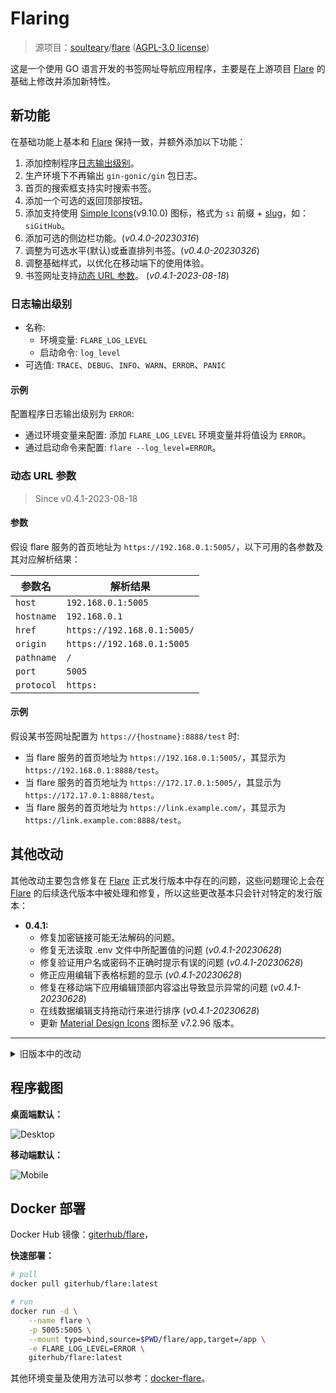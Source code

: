 # Flaring

> 源项目：[soulteary](https://github.com/soulteary)/[flare](https://github.com/soulteary/flare) ([AGPL-3.0 license](https://github.com/soulteary/flare/blob/main/LICENSE))

这是一个使用 GO 语言开发的书签网址导航应用程序，主要是在上游项目 [Flare](https://github.com/soulteary/flare) 的基础上修改并添加新特性。

## 新功能

在基础功能上基本和 [Flare](https://github.com/soulteary/flare) 保持一致，并额外添加以下功能：

1. 添加控制程序[日志输出级别](#日志输出级别)。
1. 生产环境下不再输出 `gin-gonic/gin` 包日志。
1. 首页的搜索框支持实时搜索书签。
1. 添加一个可选的返回顶部按钮。
1. 添加支持使用 [Simple Icons](https://simpleicons.org/)(v9.10.0) 图标，格式为 `si` 前缀 + [slug](https://github.com/simple-icons/simple-icons/blob/master/slugs.md)，如：`siGitHub`。
1. 添加可选的侧边栏功能。(_v0.4.0-20230316_)
1. 调整为可选水平(默认)或垂直排列书签。(_v0.4.0-20230326_)
1. 调整基础样式，以优化在移动端下的使用体验。
1. 书签网址支持[动态 URL 参数](#动态-url-参数)。 (_v0.4.1-2023-08-18_)

### 日志输出级别

- 名称:
  - 环境变量: `FLARE_LOG_LEVEL`
  - 启动命令: `log_level`
- 可选值: `TRACE`、`DEBUG`、`INFO`、`WARN`、`ERROR`、`PANIC`

#### 示例

配置程序日志输出级别为 `ERROR`:

- 通过环境变量来配置: 添加 `FLARE_LOG_LEVEL` 环境变量并将值设为 `ERROR`。
- 通过启动命令来配置: `flare --log_level=ERROR`。

### 动态 URL 参数

> Since v0.4.1-2023-08-18

#### 参数

假设 flare 服务的首页地址为 `https://192.168.0.1:5005/`，以下可用的各参数及其对应解析结果：

| 参数名 | 解析结果 |
| --- | --- |
| `host` | `192.168.0.1:5005` |
| `hostname` | `192.168.0.1` |
| `href` | `https://192.168.0.1:5005/` |
| `origin` | `https://192.168.0.1:5005` |
| `pathname` | `/` |
| `port` | `5005` |
| `protocol` | `https:` |

#### 示例

假设某书签网址配置为 `https://{hostname}:8888/test` 时:

- 当 flare 服务的首页地址为 `https://192.168.0.1:5005/`，其显示为 `https://192.168.0.1:8888/test`。
- 当 flare 服务的首页地址为 `https://172.17.0.1:5005/`，其显示为 `https://172.17.0.1:8888/test`。
- 当 flare 服务的首页地址为 `https://link.example.com/`，其显示为 `https://link.example.com:8888/test`。

## 其他改动

其他改动主要包含修复在 [Flare](https://github.com/soulteary/flare) 正式发行版本中存在的问题，这些问题理论上会在 [Flare](https://github.com/soulteary/flare) 的后续迭代版本中被处理和修复，所以这些更改基本只会针对特定的发行版本：

- **0.4.1:**
  - 修复加密链接可能无法解码的问题。
  - 修复无法读取 .env 文件中所配置值的问题 (_v0.4.1-20230628_)
  - 修复验证用户名或密码不正确时提示有误的问题 (_v0.4.1-20230628_)
  - 修正应用编辑下表格标题的显示 (_v0.4.1-20230628_)
  - 修复在移动端下应用编辑顶部内容溢出导致显示异常的问题 (_v0.4.1-20230628_)
  - 在线数据编辑支持拖动行来进行排序 (_v0.4.1-20230628_)
  - 更新 [Material Design Icons](https://materialdesignicons.com/) 图标至 v7.2.96 版本。

---

<details>
<summary>旧版本中的改动</summary>

- **0.4.0:**
  - 修复应用程序在 Windows 环境下生成图标路径不正确导致图标无法显示的问题。
  - 修复界面设置中保存大小写设置的值显示异常的问题。
  - 修复在没有分类时书签显示异常的问题。
  - 修复子页面下设置按钮显示异常的问题。(_v0.4.0-20230314_)
  - 修复子页面下的按钮无法通过设置隐藏的问题。(_v0.4.0-20230314_)
  - 更新 [Material Design Icons](https://materialdesignicons.com/) 图标至 v7.2.96 版本。

</details>

## 程序截图

**桌面端默认：**

![Desktop](https://gcore.jsdelivr.net/gh/LightAPIs/PicGoImg@master/img/202303162130685.jpg)

**移动端默认：**

![Mobile](https://gcore.jsdelivr.net/gh/LightAPIs/PicGoImg@master/img/202303162131742.jpg)

## Docker 部署

Docker Hub 镜像：[giterhub/flare](https://hub.docker.com/r/giterhub/flare)，

**快速部署：**

```sh
# pull
docker pull giterhub/flare:latest

# run
docker run -d \
    --name flare \
    -p 5005:5005 \
    --mount type=bind,source=$PWD/flare/app,target=/app \
    -e FLARE_LOG_LEVEL=ERROR \
    giterhub/flare:latest
```

其他环境变量及使用方法可以参考：[docker-flare](https://github.com/soulteary/docker-flare)。
